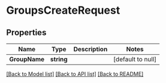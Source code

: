 # GroupsCreateRequest

## Properties
Name | Type | Description | Notes
------------ | ------------- | ------------- | -------------
**GroupName** | **string** |  | [default to null]

[[Back to Model list]](../README.md#documentation-for-models) [[Back to API list]](../README.md#documentation-for-api-endpoints) [[Back to README]](../README.md)


